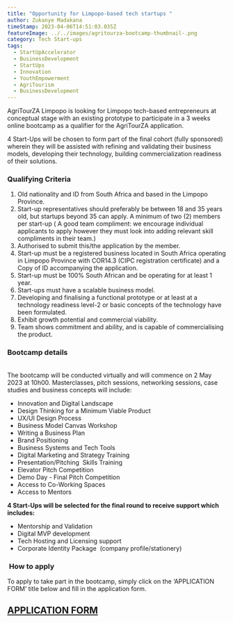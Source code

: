 ```yaml
---
title: "Opportunity for Limpopo-based tech startups "
author: Zukanye Madakana
timeStamp: 2023-04-06T14:51:03.035Z
featureImage: ../../images/agritourza-bootcamp-thumbnail-.png
category: Tech Start-ups
tags:
  - StartUpAccelerator
  - BusinessDevelopment
  - StartUps
  - Innovation
  - YouthEmpowerment
  - AgriTourism
  - BusinessDevelopment
---
```

AgriTourZA Limpopo is looking for Limpopo tech-based entrepreneurs at conceptual stage with an existing prototype to participate in a 3 weeks online bootcamp as a qualifier for the AgriTourZA application. 

4 Start-Ups will be chosen to form part of the final cohort (fully sponsored) wherein they will be assisted with refining and validating their business models, developing their technology, building commercialization readiness of their solutions. 

### **Qualifying Criteria**

1. Old nationality and ID from South Africa and based in the Limpopo Province.
2. Start-up representatives should preferably be between 18 and 35 years old, but startups beyond 35 can apply. A minimum of two (2) members per start-up ( A good team compliment: we encourage individual applicants to apply however they must look into adding relevant skill compliments in their team.)
3. Authorised to submit this/the application by the member.
4. Start-up must be a registered business located in South Africa operating in Limpopo Province with COR14.3 (CIPC registration certificate) and a Copy of ID accompanying the application. 
5. Start-up must be 100% South African and be operating for at least 1 year.
6. Start-ups must have a scalable business model.
7. Developing and finalising a functional prototype or at least at a technology readiness level-2 or basic concepts of the technology have been formulated. 
8. Exhibit growth potential and commercial viability.
9. Team shows commitment and ability, and is capable of commercialising the product.

### Bootcamp details

\
The bootcamp will be conducted virtually and will commence on 2 May 2023 at 10h00. Masterclasses, pitch sessions, networking sessions, case studies and business concepts will include:

* Innovation and Digital Landscape
* Design Thinking for a Minimum Viable Product
* UX/UI Design Process
* Business Model Canvas Workshop
* Writing a Business Plan
* Brand Positioning
* Business Systems and Tech Tools
* Digital Marketing and Strategy Training
* Presentation/Pitching  Skills Training
* Elevator Pitch Competition
* Demo Day - Final Pitch Competition
* Access to Co-Working Spaces
* Access to Mentors

**4 Start-Ups will be selected for the final round to receive support which includes:**

* Mentorship and Validation
* Digital MVP development    
* Tech Hosting and Licensing support
* Corporate Identity Package  (company profile/stationery) 

###  **How to apply**

To apply to take part in the bootcamp, simply click on the ‘APPLICATION FORM’ title below and fill in the application form.

## [APPLICATION FORM ](https://docs.google.com/forms/d/1tvNfjROLiS-16ZAtR2rw5FZFTDDnmz9DwT_w27al9K8/edit)